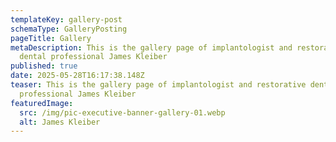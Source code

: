```yaml
---
templateKey: gallery-post
schemaType: GalleryPosting
pageTitle: Gallery
metaDescription: This is the gallery page of implantologist and restorative
  dental professional James Kleiber
published: true
date: 2025-05-28T16:17:38.148Z
teaser: This is the gallery page of implantologist and restorative dental
  professional James Kleiber
featuredImage:
  src: /img/pic-executive-banner-gallery-01.webp
  alt: James Kleiber
---
```

